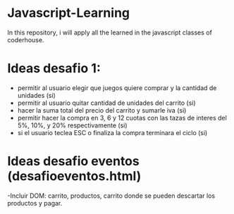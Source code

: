 # Javascript-Learning
In this repository, i will apply all the learned in the javascript classes of coderhouse.

# Ideas desafio 1:
- permitir al usuario elegir que juegos quiere comprar y la cantidad de unidades (si)
- permitir al usuario quitar cantidad de unidades del carrito (si)
- hacer la suma total del precio del carrito y sumarle iva (si)
- permitir hacer la compra en 3, 6 y 12 cuotas con las tazas de interes del 5%, 10%, y 20% respectivamente (si)
- si el usuario teclea ESC o finaliza la compra terminara el ciclo (si)

# Ideas desafio eventos (desafioeventos.html)
-Incluir DOM: carrito, productos, carrito donde se pueden descartar los productos y pagar.